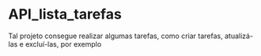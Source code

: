 # API_lista_tarefas
Tal projeto consegue realizar algumas tarefas, como criar tarefas, atualizá-las e excluí-las, por exemplo
